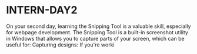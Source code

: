 # INTERN-DAY2
On your second day, learning the Snipping Tool is a valuable skill, especially for webpage development. The Snipping Tool is a built-in screenshot utility in Windows that allows you to capture parts of your screen, which can be useful for:  Capturing designs: If you're worki
